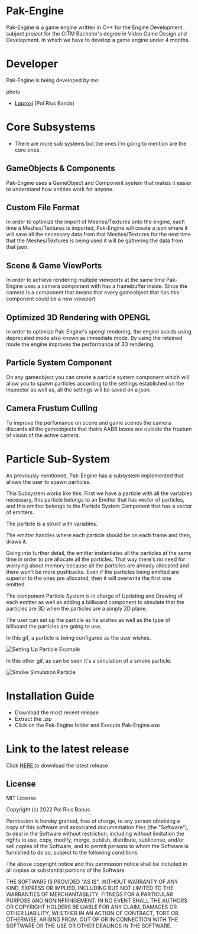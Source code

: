 # Pak-Engine

Pak-Engine is a game engine written in C++ for the Engine Development subject project for the CITM Bachelor's degree in Video Game Design and Development. In which we have to develop a game engine under 4 months.

# Developer

Pak-Engine is being developed by me:

photo


* [Loproxi](https://github.com/Loproxi) (Pol Rius Banús)


# Core Subsystems

* There are more sub systems but the ones i'm going to mention are the core ones.

## GameObjects & Components

Pak-Engine uses a GameObject and Component system that makes it easier to understand how entities work for anyone.

## Custom File Format

In order to optimize the import of Meshes/Textures onto the engine, each time a Meshes/Textures is imported, Pak-Engine will create a json where it will save all the necessary data from that Meshes/Textures for the next time that the Meshes/Textures is being used it will be gathering the data from that json.

## Scene & Game ViewPorts

In order to achieve rendering multiple viewports at the same time Pak-Engine uses a camera component with has a framebuffer inside. Since the camera is a component that means that every gameobject that has this component could be a new viewport.

## Optimized 3D Rendering with OPENGL

In order to optimize Pak-Engine's opengl rendering, the engine avoids using deprecated mode also known as immediate mode. By using the retained mode the engine improves the performance of 3D rendering.

## Particle System Component

On any gameobject you can create a particle system component which will allow you to spawn particles according to the settings established on the inspector as well as, all the settings will be saved on a json.

## Camera Frustum Culling

To improve the perfomance on scene and game scenes the camera discards all the gameobjects that theirs AABB boxes are outside the frustum of vision of the active camera.

# Particle Sub-System 

As previously mentioned, Pak-Engine has a subsystem implemented that allows the user to spawn particles. 

This Subsystem works like this:
First we have a particle with all the variables necessary, this particle belongs to an Emitter that has vector of particles, and this emitter belongs to the Particle System Component that has a vector of emitters.

The particle is a struct with variables.

The emitter handles where each particle should be on each frame and then, draws it.

Going into further detail, the emitter instantiates all the particles at the same time in order to pre allocate all the particles. 
That way there's no need for worrying about memory because all the particles are already allocated and there won't be more pushbacks. Even if the particles being emitted are superior to the ones pre allocated, then it will overwrite the first one emitted.

The component Particle System is in charge of Updating and Drawing of each emitter as well as adding a billboard component to simulate that the particles are 3D when the particles are a simply 2D plane.

The user can set up the particle as he wishes as well as the type of billboard the particles are going to use.

In this gif, a particle is being configured as the user wishes.

![Setting Up Particle Example](https://raw.githubusercontent.com/Loproxi/Pak-Engine/gh-pages/SettingUpParticle.gif) 

In this other gif, as can be seen it's a simulation of a smoke particle. 

![Smoke Simulation Particle](https://raw.githubusercontent.com/Loproxi/Pak-Engine/gh-pages/SimulationSmoke.gif)


# Installation Guide

* Download the most recent release
* Extract the .zip
* Click on the Pak-Engine folder and Execute Pak-Engine.exe

# Link to the latest release

Click [HERE ](https://github.com/Loproxi/Pak-Engine/releases) to download the latest release

## License

MIT License

Copyright (c) 2022 Pol Rius Banús

Permission is hereby granted, free of charge, to any person obtaining a copy of this software and associated documentation files (the "Software"), to deal in the Software without restriction, including without limitation the rights to use, copy, modify, merge, publish, distribute, sublicense, and/or sell copies of the Software, and to permit persons to whom the Software is furnished to do so, subject to the following conditions:

The above copyright notice and this permission notice shall be included in all copies or substantial portions of the Software.

THE SOFTWARE IS PROVIDED "AS IS", WITHOUT WARRANTY OF ANY KIND, EXPRESS OR IMPLIED, INCLUDING BUT NOT LIMITED TO THE WARRANTIES OF MERCHANTABILITY, FITNESS FOR A PARTICULAR PURPOSE AND NONINFRINGEMENT. IN NO EVENT SHALL THE AUTHORS OR COPYRIGHT HOLDERS BE LIABLE FOR ANY CLAIM, DAMAGES OR OTHER LIABILITY, WHETHER IN AN ACTION OF CONTRACT, TORT OR OTHERWISE, ARISING FROM, OUT OF OR IN CONNECTION WITH THE SOFTWARE OR THE USE OR OTHER DEALINGS IN THE SOFTWARE.
